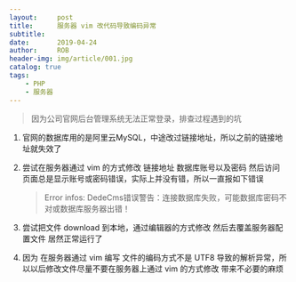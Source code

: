 ```yaml
---
layout:     post
title:      服务器 vim 改代码导致编码异常
subtitle:   
date:       2019-04-24
author:     ROB
header-img: img/article/001.jpg
catalog: true
tags:
    - PHP
    - 服务器
---
```


> 因为公司官网后台管理系统无法正常登录，排查过程遇到的坑



1. 官网的数据库用的是阿里云MySQL，中途改过链接地址，所以之前的链接地址就失效了

2. 尝试在服务器通过 vim 的方式修改 链接地址 数据库账号以及密码 然后访问 页面总是显示账号或密码错误，实际上并没有错，所以一直报如下错误

   > Error infos: DedeCms错误警告：连接数据库失败，可能数据库密码不对或数据库服务器出错！

   

3. 尝试把文件 download 到本地，通过编辑器的方式修改 然后去覆盖服务器配置文件 居然正常运行了

4. 因为 在服务器通过 vim 编写 文件的编码方式不是 UTF8 导致的解析异常，所以以后修改文件尽量不要在服务器上通过 vim 的方式修改 带来不必要的麻烦 


